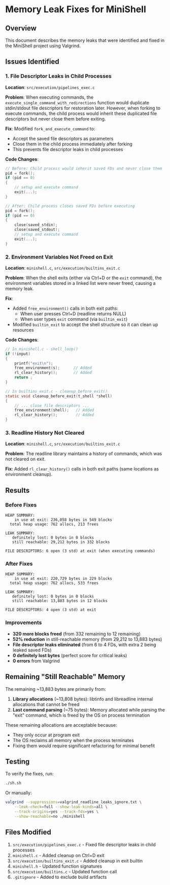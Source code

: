 # Memory Leak Fixes for MiniShell

## Overview
This document describes the memory leaks that were identified and fixed in the MiniShell project using Valgrind.

## Issues Identified

### 1. File Descriptor Leaks in Child Processes
**Location**: `src/execution/pipelines_exec.c`

**Problem**: When executing commands, the `execute_single_command_with_redirections` function would duplicate stdin/stdout file descriptors for restoration later. However, when forking to execute commands, the child process would inherit these duplicated file descriptors but never close them before exiting.

**Fix**: Modified `fork_and_execute_command` to:
- Accept the saved file descriptors as parameters
- Close them in the child process immediately after forking
- This prevents file descriptor leaks in child processes

**Code Changes**:
```c
// Before: Child process would inherit saved FDs and never close them
pid = fork();
if (pid == 0)
{
    // setup and execute command
    exit(...);
}

// After: Child process closes saved FDs before executing
pid = fork();
if (pid == 0)
{
    close(saved_stdin);
    close(saved_stdout);
    // setup and execute command
    exit(...);
}
```

### 2. Environment Variables Not Freed on Exit
**Location**: `minishell.c`, `src/execution/builtins_exit.c`

**Problem**: When the shell exits (either via Ctrl+D or the `exit` command), the environment variables stored in a linked list were never freed, causing a memory leak.

**Fix**: 
- Added `free_environment()` calls in both exit paths:
  - When user presses Ctrl+D (readline returns NULL)
  - When user types `exit` command (via `builtin_exit`)
- Modified `builtin_exit` to accept the shell structure so it can clean up resources

**Code Changes**:
```c
// In minishell.c - shell_loop()
if (!input)
{
    printf("exit\n");
    free_environment(s);      // Added
    rl_clear_history();       // Added
    return ;
}

// In builtins_exit.c - cleanup_before_exit()
static void cleanup_before_exit(t_shell *shell)
{
    // ... close file descriptors ...
    free_environment(shell);   // Added
    rl_clear_history();        // Added
}
```

### 3. Readline History Not Cleared
**Location**: `minishell.c`, `src/execution/builtins_exit.c`

**Problem**: The readline library maintains a history of commands, which was not cleared on exit.

**Fix**: Added `rl_clear_history()` calls in both exit paths (same locations as environment cleanup).

## Results

### Before Fixes
```
HEAP SUMMARY:
    in use at exit: 236,058 bytes in 549 blocks
  total heap usage: 762 allocs, 213 frees

LEAK SUMMARY:
   definitely lost: 0 bytes in 0 blocks
   still reachable: 29,212 bytes in 332 blocks

FILE DESCRIPTORS: 6 open (3 std) at exit (when executing commands)
```

### After Fixes
```
HEAP SUMMARY:
    in use at exit: 220,729 bytes in 229 blocks
  total heap usage: 762 allocs, 533 frees

LEAK SUMMARY:
   definitely lost: 0 bytes in 0 blocks
   still reachable: 13,883 bytes in 12 blocks

FILE DESCRIPTORS: 4 open (3 std) at exit
```

### Improvements
- **320 more blocks freed** (from 332 remaining to 12 remaining)
- **52% reduction** in still-reachable memory (from 29,212 to 13,883 bytes)
- **File descriptor leaks eliminated** (from 6 to 4 FDs, with extra 2 being leaked saved FDs)
- **0 definitely lost bytes** (perfect score for critical leaks)
- **0 errors** from Valgrind

## Remaining "Still Reachable" Memory

The remaining ~13,883 bytes are primarily from:
1. **Library allocations** (~13,808 bytes): libtinfo and libreadline internal allocations that cannot be freed
2. **Last command parsing** (~75 bytes): Memory allocated while parsing the "exit" command, which is freed by the OS on process termination

These remaining allocations are acceptable because:
- They only occur at program exit
- The OS reclaims all memory when the process terminates
- Fixing them would require significant refactoring for minimal benefit

## Testing

To verify the fixes, run:
```bash
./sh.sh
```

Or manually:
```bash
valgrind --suppressions=valgrind_readline_leaks_ignore.txt \
    --leak-check=full --show-leak-kinds=all \
    --track-origins=yes --track-fds=yes \
    --show-reachable=no ./minishell
```

## Files Modified

1. `src/execution/pipelines_exec.c` - Fixed file descriptor leaks in child processes
2. `minishell.c` - Added cleanup on Ctrl+D exit
3. `src/execution/builtins_exit.c` - Added cleanup in exit builtin
4. `minishell.h` - Updated function signatures
5. `src/execution/builtins.c` - Updated function call
6. `.gitignore` - Added to exclude build artifacts

